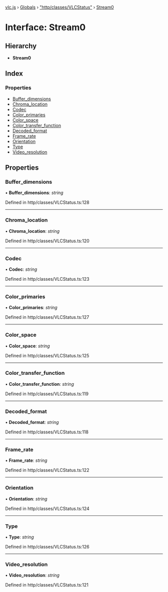 [vlc.js](../README.md) › [Globals](../globals.md) › ["http/classes/VLCStatus"](../modules/_http_classes_vlcstatus_.md) › [Stream0](_http_classes_vlcstatus_.stream0.md)

# Interface: Stream0

## Hierarchy

* **Stream0**

## Index

### Properties

* [Buffer_dimensions](_http_classes_vlcstatus_.stream0.md#buffer_dimensions)
* [Chroma_location](_http_classes_vlcstatus_.stream0.md#chroma_location)
* [Codec](_http_classes_vlcstatus_.stream0.md#codec)
* [Color_primaries](_http_classes_vlcstatus_.stream0.md#color_primaries)
* [Color_space](_http_classes_vlcstatus_.stream0.md#color_space)
* [Color_transfer_function](_http_classes_vlcstatus_.stream0.md#color_transfer_function)
* [Decoded_format](_http_classes_vlcstatus_.stream0.md#decoded_format)
* [Frame_rate](_http_classes_vlcstatus_.stream0.md#frame_rate)
* [Orientation](_http_classes_vlcstatus_.stream0.md#orientation)
* [Type](_http_classes_vlcstatus_.stream0.md#type)
* [Video_resolution](_http_classes_vlcstatus_.stream0.md#video_resolution)

## Properties

###  Buffer_dimensions

• **Buffer_dimensions**: *string*

Defined in http/classes/VLCStatus.ts:128

___

###  Chroma_location

• **Chroma_location**: *string*

Defined in http/classes/VLCStatus.ts:120

___

###  Codec

• **Codec**: *string*

Defined in http/classes/VLCStatus.ts:123

___

###  Color_primaries

• **Color_primaries**: *string*

Defined in http/classes/VLCStatus.ts:127

___

###  Color_space

• **Color_space**: *string*

Defined in http/classes/VLCStatus.ts:125

___

###  Color_transfer_function

• **Color_transfer_function**: *string*

Defined in http/classes/VLCStatus.ts:119

___

###  Decoded_format

• **Decoded_format**: *string*

Defined in http/classes/VLCStatus.ts:118

___

###  Frame_rate

• **Frame_rate**: *string*

Defined in http/classes/VLCStatus.ts:122

___

###  Orientation

• **Orientation**: *string*

Defined in http/classes/VLCStatus.ts:124

___

###  Type

• **Type**: *string*

Defined in http/classes/VLCStatus.ts:126

___

###  Video_resolution

• **Video_resolution**: *string*

Defined in http/classes/VLCStatus.ts:121
